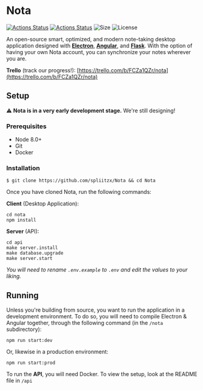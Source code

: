 # Nota
[![Actions Status](https://github.com/mtchdev/nota/workflows/Client%20(Node%20CI)/badge.svg)](https://github.com/mtchdev/nota/actions)
[![Actions Status](https://github.com/mtchdev/nota/workflows/API/badge.svg)](https://github.com/mtchdev/nota/actions)
![Size](https://img.shields.io/github/repo-size/mtchdev/nota)
![License](https://img.shields.io/github/license/mtchdev/nota)

An open-source smart, optimized, and modern note-taking desktop application designed with **[Electron](https://github.com/atom/electron)**, **[Angular](https://github.com/angular/angular)**, and **[Flask](https://palletsprojects.com/p/flask/)**. With the option of having your own Nota account, you can synchronize your notes wherever you are.

**Trello** (track our progress!): [https://trello.com/b/FCZa1QZr/nota](https://trello.com/b/FCZa1QZr/nota)

## Setup
⚠️ **Nota is in a very early development stage.** We're still designing!  

### Prerequisites
* Node 8.0+
* Git
* Docker

### Installation
```
$ git clone https://github.com/spliitzx/Nota && cd Nota
```
Once you have cloned Nota, run the following commands:

**Client** (Desktop Application):
```
cd nota
npm install
```

**Server** (API):
```
cd api
make server.install
make database.upgrade
make server.start
```

*You will need to rename `.env.example` to `.env` and edit the values to your liking.*

## Running

Unless you're building from source, you want to run the application in a development environment. To do so, you will need to compile Electron &amp; Angular together, through the following command (in the `/nota` subdirectory):  

`npm run start:dev`

Or, likewise in a production environment:  

`npm run start:prod`  

To run the **API**, you will need Docker. To view the setup, look at the README file in `/api`

